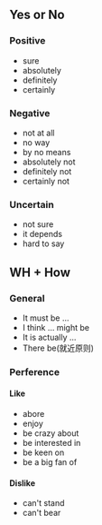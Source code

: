 ## Yes or No
### Positive
- sure
- absolutely
- definitely
- certainly
### Negative
- not at all
- no way
- by no means
- absolutely not
- definitely not
- certainly not
### Uncertain
- not sure
- it depends
- hard to say

## WH + How
### General
- It must be ...
- I think ... might be
- It is actually ...
- There be(就近原则)
### Perference
#### Like
- abore
- enjoy
- be crazy about
- be interested in 
- be keen on 
- be a big fan of
#### Dislike
- can't stand
- can't bear